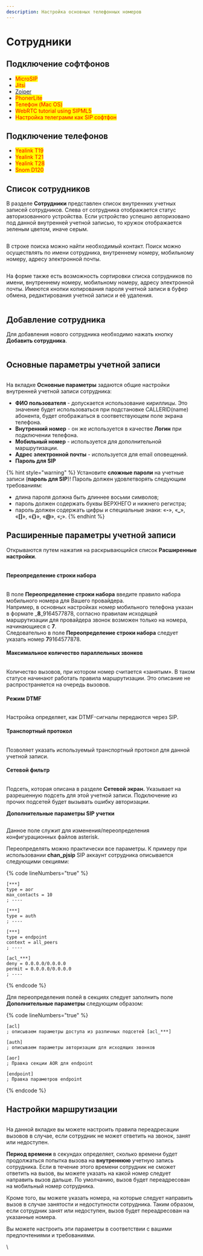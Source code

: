 ```yaml
---
description: Настройка основных телефонных номеров
---
```


# Сотрудники

## **Подключение софтфонов**

* <mark style="color:red;">MicroSIP</mark>
* <mark style="color:red;">Jitsi</mark>
* [Zoiper](../../faq/softphones/zoiper.md)
* <mark style="color:red;">PhonerLite</mark>
* <mark style="color:red;">Телефон (Mac OS)</mark>
* <mark style="color:red;">WebRTC tutorial using SIPML5</mark>
* <mark style="color:red;">Настройка телеграмм как SIP софтфон</mark>

## **Подключение телефонов**

* <mark style="color:red;">Yealink T19</mark>
* <mark style="color:red;">Yealink T21</mark>
* <mark style="color:red;">Yealink T28</mark>
* <mark style="color:red;">Snom D120</mark>

## Список сотрудников <a href="#spisok_sotrudnikov" id="spisok_sotrudnikov"></a>

В разделе **Сотрудники** представлен список внутренних учетных записей сотрудников. Слева от сотрудника отображается статус авторизованного устройства. Если устройство успешно авторизовано под данной внутренней учетной записью, то кружок отображается зеленым цветом, иначе серым.

<figure><img src="../../.gitbook/assets/sotrud_0.png" alt=""><figcaption></figcaption></figure>

В строке поиска можно найти необходимый контакт. Поиск можно осуществлять по имени сотрудника, внутреннему номеру, мобильному номеру, адресу электронной почты.

<figure><img src="../../.gitbook/assets/sotrud_1.png" alt=""><figcaption></figcaption></figure>

На форме также есть возможность сортировки списка сотрудников по имени, внутреннему номеру, мобильному номеру, адресу электронной почты. Имеются кнопки копирования пароля учетной записи в буфер обмена, редактирования учетной записи и её удаления.

<figure><img src="../../.gitbook/assets/sotrud_2.png" alt=""><figcaption></figcaption></figure>

## Добавление сотрудника <a href="#dobavlenie_sotrudnika" id="dobavlenie_sotrudnika"></a>

Для добавления нового сотрудника необходимо нажать кнопку **Добавить сотрудника**.

<figure><img src="../../.gitbook/assets/sotrud_3.png" alt=""><figcaption></figcaption></figure>

## Основные параметры учетной записи <a href="#osnovnye_parametry" id="osnovnye_parametry"></a>

<figure><img src="../../.gitbook/assets/sotrud_4.png" alt=""><figcaption></figcaption></figure>

На вкладке **Основные параметры** задаются общие настройки внутренней учетной записи сотрудника:

* **ФИО пользователя** - допускается использование кириллицы. Это значение будет использоваться при подстановке CALLERID(name) абонента, будет отображаться в соответствующем поле экрана телефона.
* **Внутренний номер** - он же используется в качестве **Логин** при подключении телефона.
* **Мобильный номер** - используется для дополнительной маршрутизации.
* **Адрес электронной почты** - используется для email оповещений.
* **Пароль для SIP**&#x20;

{% hint style="warning" %}
Установите **сложные пароли** на учетные записи (**пароль для SIP**)! Пароль должен удовлетворять следующим требованиям:

* длина пароля должна быть длиннее восьми символов;
* пароль должен содержать буквы ВЕРХНЕГО и нижнего регистра;
* пароль должен содержать цифры и специальные знаки: «**-**», «**\_**», «**\[]**», «**{}**», «**@**», «**;**».
{% endhint %}

## Расширенные параметры учетной записи <a href="#rasshirennye_nastrojki" id="rasshirennye_nastrojki"></a>

Открываются путем нажатия на раскрывающийся список **Расширенные настройки**.

<figure><img src="../../.gitbook/assets/sotrud_5.png" alt=""><figcaption></figcaption></figure>

#### **Переопределение строки набора**

<figure><img src="../../.gitbook/assets/sotrud_6.png" alt=""><figcaption></figcaption></figure>

В поле **Переопределение строки набора** введите правило набора мобильного номера для Вашего провайдера.\
Например, в основных настройках номер мобильного телефона указан в формате _**8**_9164577878, согласно правилам исходящей маршрутизации для провайдера звонок возможен только на номера, начинающиеся с **7**.\
Следовательно в поле **Переопределение строки набора** следует указать номер **7**9164577878.

#### **Максимальное количество параллельных звонков**

<figure><img src="../../.gitbook/assets/sotrud_7.png" alt=""><figcaption></figcaption></figure>

Количество вызовов, при котором номер считается «занятым». В таком статусе начинают работать правила маршрутизации. Это описание не распространяется на очередь вызовов.

#### **Режим DTMF**

<figure><img src="../../.gitbook/assets/sotrud_8.png" alt=""><figcaption></figcaption></figure>

Настройка определяет, как DTMF-сигналы передаются через SIP.

#### Транспортный протокол

<figure><img src="../../.gitbook/assets/sotrud_11.png" alt=""><figcaption></figcaption></figure>

Позволяет указать используемый транспортный протокол для данной учетной записи.

#### **Сетевой фильтр**

<figure><img src="../../.gitbook/assets/sotrud_9.png" alt=""><figcaption></figcaption></figure>

Подсеть, которая описана в разделе **Cетевой экран.** Указывает на разрешенную подсеть для этой учетной записи. Подключение из прочих подсетей будет вызывать ошибку авторизации.

**Дополнительные параметры SIP учетки**

<figure><img src="../../.gitbook/assets/sotrud_10.png" alt=""><figcaption></figcaption></figure>

Данное поле служит для изменения/переопределения конфигурационных файлов asterisk.

Переопределять можно практически все параметры. К примеру при использовании **chan\_pjsip** SIP аккаунт сотрудника описывается следующими секциями:

{% code lineNumbers="true" %}
```
[***]
type = aor
max_contacts = 10
; ----

[***]
type = auth
; ----

[***]
type = endpoint
context = all_peers
; ----

[acl_***] 
deny = 0.0.0.0/0.0.0.0
permit = 0.0.0.0/0.0.0.0
; ----
```
{% endcode %}

Для переопределения полей в секциях следует заполнить поле **Дополнительные параметры** следующим образом:

{% code lineNumbers="true" %}
```
[acl]
; описываем параметры доступа из различных подсетей [acl_***]

[auth]
; описываем параметры авторизации для исходящих звонков

[aor]
; Правка секции AOR для endpoint

[endpoint]
; Правка параметров endpoint
```
{% endcode %}

## Настройки маршрутизации

<figure><img src="../../.gitbook/assets/sotrud_12.png" alt=""><figcaption></figcaption></figure>

На данной вкладке вы можете настроить правила переадресации вызовов в случае, если сотрудник не может ответить на звонок, занят или недоступен.

**Период времени** в секундах определяет, сколько времени будет продолжаться попытка вызова на **внутреннюю** учетную запись сотрудника. Если в течение этого времени сотрудник не сможет ответить на вызов, вы можете указать на какой номер следует направить вызов дальше. По умолчанию, вызов будет переадресован на мобильный номер сотрудника.

Кроме того, вы можете указать номера, на которые следует направить вызов в случае занятости и недоступности сотрудника. Таким образом, если сотрудник занят или недоступен, вызов будет переадресован на указанные номера.

Вы можете настроить эти параметры в соответствии с вашими предпочтениями и требованиями.





\
